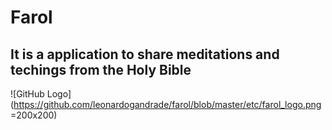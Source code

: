 # Farol

## It is a application to share meditations and techings from the Holy Bible

![GitHub Logo](https://github.com/leonardogandrade/farol/blob/master/etc/farol_logo.png =200x200)
